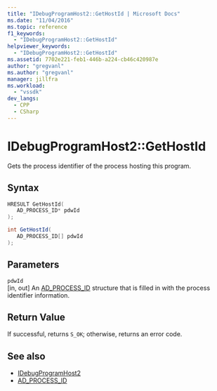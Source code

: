 ```yaml
---
title: "IDebugProgramHost2::GetHostId | Microsoft Docs"
ms.date: "11/04/2016"
ms.topic: reference
f1_keywords:
  - "IDebugProgramHost2::GetHostId"
helpviewer_keywords:
  - "IDebugProgramHost2::GetHostId"
ms.assetid: 7702e221-feb1-446b-a224-cb46c420987e
author: "gregvanl"
ms.author: "gregvanl"
manager: jillfra
ms.workload:
  - "vssdk"
dev_langs:
  - CPP
  - CSharp
---
```

# IDebugProgramHost2::GetHostId
Gets the process identifier of the process hosting this program.

## Syntax

```cpp
HRESULT GetHostId( 
   AD_PROCESS_ID* pdwId
);
```

```csharp
int GetHostId( 
   AD_PROCESS_ID[] pdwId
);
```

## Parameters
`pdwId`\
[in, out] An [AD_PROCESS_ID](../../../extensibility/debugger/reference/ad-process-id.md) structure that is filled in with the process identifier information.

## Return Value
 If successful, returns `S_OK`; otherwise, returns an error code.

## See also
- [IDebugProgramHost2](../../../extensibility/debugger/reference/idebugprogramhost2.md)
- [AD_PROCESS_ID](../../../extensibility/debugger/reference/ad-process-id.md)